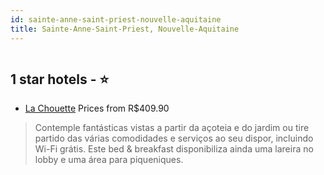 ```yaml
---
id: sainte-anne-saint-priest-nouvelle-aquitaine
title: Sainte-Anne-Saint-Priest, Nouvelle-Aquitaine
---
```


<center><img src="https://i.travelapi.com/hotels/37000000/36360000/36352100/36352090/935a5147_z.jpg" alt="" /></center>


##  1 star hotels - ⭐️

-    [La Chouette](https://www.hurb.com/br/aud/https://www.hurb.com/br/hotels/sainte-anne-saint-priest/la-chouette-HT-W4S1?cmp=18055) Prices from R$409.90
   > Contemple fantásticas vistas a partir da açoteia e do jardim ou tire partido das várias comodidades e serviços ao seu dispor, incluindo Wi-Fi grátis. Este bed & breakfast disponibiliza ainda uma lareira no lobby e uma área para piqueniques.
